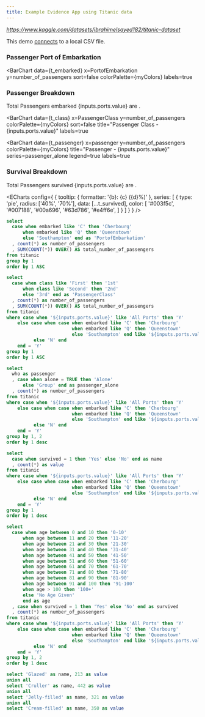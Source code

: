 ```yaml
---
title: Example Evidence App using Titanic data
---
```


_https://www.kaggle.com/datasets/ibrahimelsayed182/titanic-dataset_

This demo [connects](/settings) to a local CSV file.

<BigValue data={t_embarked} value=total_number_of_passengers/>

### Passenger Port of Embarkation

<script>
    let myColors = [
        '#003f5c',
        '#007188',
        '#00a696',
        '#63d786',
        '#e4ff6e',
    ]
</script>

<BarChart 
  data={t_embarked} 
  x=PortofEmbarkation
  y=number_of_passengers 
  sort=false
  colorPalette={myColors}
  labels=true
>
</BarChart>

<Dropdown data={t_embarked} name=ports value=PortofEmbarkation>
    <DropdownOption value="All Ports" valueLabel="All Ports"/>
</Dropdown>

### Passenger Breakdown

Total Passengers embarked {inputs.ports.value} are **<Value data={t_class} column=total_number_of_passengers/>**.

<BarChart 
  data={t_class} 
  x=PassengerClass
  y=number_of_passengers 
  colorPalette={myColors}
  sort=false
  title="Passenger Class - {inputs.ports.value}"
  labels=true
>
</BarChart>

<BarChart 
  data={t_passenger} 
  x=passenger
  y=number_of_passengers 
  colorPalette={myColors}
  title="Passenger - {inputs.ports.value}"
  series=passenger_alone
  legend=true
  labels=true
>
</BarChart>

### Survival Breakdown

Total Passengers survived {inputs.ports.value} are **<Value data={t_class} column=total_number_of_passengers/>**.

<ECharts config={
    {
        tooltip: {
            formatter: '{b}: {c} ({d}%)'
        },
      series: [
        {
          type: 'pie',
          radius: ['40%', '70%'],
          data: [...t_survived],
          color: [
              '#003f5c',
              '#007188',
              '#00a696',
              '#63d786',
              '#e4ff6e',
      ]
        }
      ]
      }
    }
/>

<Heatmap 
    data={t_survived_age} 
    x=survived 
    y=age 
    value=number_of_passengers 
    valueFmt="#"
    colorPalette={myColors}
    title="Passengers Age from - {inputs.ports.value}"
/>

```sql t_embarked
select
  case when embarked like 'C' then 'Cherbourg'
      when embarked like 'Q' then 'Queenstown'
      else 'Southampton' end as 'PortofEmbarkation'
  , count(*) as number_of_passengers
  , SUM(COUNT(*)) OVER() AS total_number_of_passengers
from titanic
group by 1 
order by 1 ASC
```

```sql t_class
select
  case when class like 'First' then '1st'
      when class like 'Second' then '2nd'
      else '3rd' end as 'PassengerClass'
  , count(*) as number_of_passengers
  , SUM(COUNT(*)) OVER() AS total_number_of_passengers
from titanic
where case when '${inputs.ports.value}' like 'All Ports' then 'Y'
    else case when case when embarked like 'C' then 'Cherbourg'
                        when embarked like 'Q' then 'Queenstown'
                        else 'Southampton' end like '${inputs.ports.value}' then 'Y'
          else 'N' end
    end = 'Y'
group by 1 
order by 1 ASC
```

```sql t_passenger
select
  who as passenger
  , case when alone = TRUE then 'Alone'
      else 'Group' end as passenger_alone
  , count(*) as number_of_passengers
from titanic
where case when '${inputs.ports.value}' like 'All Ports' then 'Y'
    else case when case when embarked like 'C' then 'Cherbourg'
                        when embarked like 'Q' then 'Queenstown'
                        else 'Southampton' end like '${inputs.ports.value}' then 'Y'
          else 'N' end
    end = 'Y'
group by 1, 2
order by 1 desc
```

```sql t_survived
select
  case when survived = 1 then 'Yes' else 'No' end as name
  , count(*) as value
from titanic
where case when '${inputs.ports.value}' like 'All Ports' then 'Y'
    else case when case when embarked like 'C' then 'Cherbourg'
                        when embarked like 'Q' then 'Queenstown'
                        else 'Southampton' end like '${inputs.ports.value}' then 'Y'
          else 'N' end
    end = 'Y'
group by 1 
order by 1 desc
```

```sql t_survived_age
select
  case when age between 0 and 10 then '0-10'
      when age between 11 and 20 then '11-20'
      when age between 21 and 30 then '21-30'
      when age between 31 and 40 then '31-40'
      when age between 41 and 50 then '41-50'
      when age between 51 and 60 then '51-60'
      when age between 61 and 70 then '61-70'
      when age between 71 and 80 then '71-80'
      when age between 81 and 90 then '81-90'
      when age between 91 and 100 then '91-100'
      when age > 100 then '100+'
      else 'No Age Given'
      end as age
  , case when survived = 1 then 'Yes' else 'No' end as survived
  , count(*) as number_of_passengers
from titanic
where case when '${inputs.ports.value}' like 'All Ports' then 'Y'
    else case when case when embarked like 'C' then 'Cherbourg'
                        when embarked like 'Q' then 'Queenstown'
                        else 'Southampton' end like '${inputs.ports.value}' then 'Y'
          else 'N' end
    end = 'Y'
group by 1, 2
order by 1 desc
```


```sql donut_query
select 'Glazed' as name, 213 as value
union all
select 'Cruller' as name, 442 as value
union all
select 'Jelly-filled' as name, 321 as value
union all
select 'Cream-filled' as name, 350 as value
```

